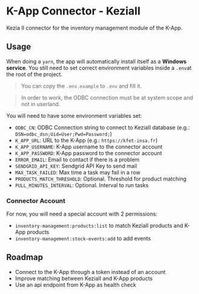 # K-App Connector - KeziaII

Kezia II connector for the inventory management module of the K-App.

## Usage

When doing a `yarn`, the app will automatically install itself as a **Windows service**. You still
need to set correct environment variables inside a `.env`at the root of the project.

> You can copy the `.env.example` to `.env` and fill it.

> In order to work, the ODBC connection must be at system scope and not in userland.

You will need to have some environment variables set:
- `ODBC_CN`: ODBC Connection string to connect to KeziaII database (e.g.: `DSN=odbc_dsn;Uid=User;Pwd=Password;`)
- `K_APP_URL`: URL to the K-App (e.g.: `https://kfet-insa.fr`)
- `K_APP_USERNAME`: K-App username to the connector account
- `K_APP_PASSWORD`: K-App password to the connector account
- `ERROR_EMAIL`: Email to contact if there is a problem
- `SENDGRID_API_KEY`: Sendgrid API Key to send mail
- `MAX_TASK_FAILED`: Max time a task may fail in a row
- `PRODUCTS_MATCH_THRESHOLD`: Optional. Threshold for product matching
- `PULL_MINUTES_INTERVAL`: Optional. Interval to run tasks

### Connector Account

For now, you will need a special account with 2 permissions:
- `inventory-management:products:list` to match KeziaII products and K-App products
- `inventory-management:stock-events:add` to add events


## Roadmap

- Connect to the K-App through a token instead of an account
- Improve matching between KeziaII and K-App products
- Use an api endpoint from K-App as health check
